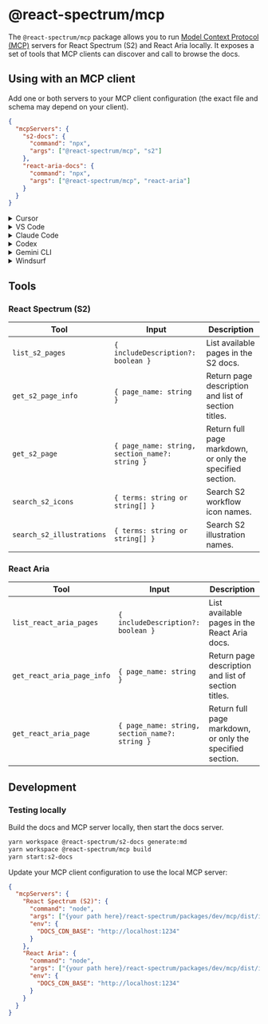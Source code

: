 # @react-spectrum/mcp

The `@react-spectrum/mcp` package allows you to run [Model Context Protocol (MCP)](https://modelcontextprotocol.io/docs/getting-started/intro) servers for React Spectrum (S2) and React Aria locally. It exposes a set of tools that MCP clients can discover and call to browse the docs.

## Using with an MCP client

Add one or both servers to your MCP client configuration (the exact file and schema may depend on your client).

```json
{
  "mcpServers": {
    "s2-docs": {
      "command": "npx",
      "args": ["@react-spectrum/mcp", "s2"]
    },
    "react-aria-docs": {
      "command": "npx",
      "args": ["@react-spectrum/mcp", "react-aria"]
    }
  }
}
```

<details>
<summary>Cursor</summary>

#### Click the button to install:

React Spectrum (S2):

[![Install MCP Server](https://cursor.com/deeplink/mcp-install-dark.svg)](https://cursor.com/en/install-mcp?name=s2-docs&config=eyJjb21tYW5kIjoibnB4IEByZWFjdC1zcGVjdHJ1bS9tY3AgczIifQ%3D%3D)

React Aria:

[![Install MCP Server](https://cursor.com/deeplink/mcp-install-dark.svg)](https://cursor.com/en/install-mcp?name=react-aria-docs&config=eyJjb21tYW5kIjoibnB4IEByZWFjdC1zcGVjdHJ1bS9tY3AgcmVhY3QtYXJpYSJ9)

Or follow the MCP install [guide](https://docs.cursor.com/en/context/mcp#installing-mcp-servers) and use the standard config above.

</details>

<details>
<summary>VS Code</summary>

#### Click the button to install:

React Spectrum (S2):

[<img src="https://img.shields.io/badge/VS_Code-VS_Code?style=flat-square&label=Install%20Server&color=0098FF" alt="Install in VS Code">](vscode:mcp/install?%7B%22name%22%3A%22s2-docs%22%2C%22command%22%3A%22npx%22%2C%22args%22%3A%5B%22%40react-spectrum%2Fmcp%22%2C%22s2%22%5D%7D)

React Aria:

[<img src="https://img.shields.io/badge/VS_Code-VS_Code?style=flat-square&label=Install%20Server&color=0098FF" alt="Install in VS Code">](vscode:mcp/install?%7B%22name%22%3A%22react-aria-docs%22%2C%22command%22%3A%22npx%22%2C%22args%22%3A%5B%22%40react-spectrum%2Fmcp%22%2C%22react-aria%22%5D%7D)


#### Or install manually:

Follow the MCP install [guide](https://code.visualstudio.com/docs/copilot/chat/mcp-servers#_add-an-mcp-server) and use the standard config above. You can also add servers using the VS Code CLI:

```bash
# For VS Code
code --add-mcp '{"name":"s2-docs","command":"npx","args":["@react-spectrum/mcp","s2"]}'
code --add-mcp '{"name":"react-aria-docs","command":"npx","args":["@react-spectrum/mcp","react-aria"]}'
```

</details>

<details>
<summary>Claude Code</summary>

Use the Claude Code CLI to add the servers:

```bash
claude mcp add s2-docs npx @react-spectrum/mcp s2
claude mcp add react-aria-docs npx @react-spectrum/mcp react-aria
```
For more information, see the [Claude Code MCP documentation](https://docs.claude.com/en/docs/claude-code/mcp).
</details>

<details>
<summary>Codex</summary>

Create or edit the configuration file `~/.codex/config.toml` and add:

```toml
[mcp_servers.s2-docs]
command = "npx"
args = ["@react-spectrum/mcp", "s2"]

[mcp_servers.react-aria-docs]
command = "npx"
args = ["@react-spectrum/mcp", "react-aria"]
```

For more information, see the [Codex MCP documentation](https://github.com/openai/codex/blob/main/docs/config.md#mcp_servers).

</details>

<details>
<summary>Gemini CLI</summary>

Use the Gemini CLI to add the servers:

```bash
gemini mcp add s2-docs npx @react-spectrum/mcp s2
gemini mcp add react-aria-docs npx @react-spectrum/mcp react-aria
```

For more information, see the [Gemini CLI MCP documentation](https://github.com/google-gemini/gemini-cli/blob/main/docs/tools/mcp-server.md#how-to-set-up-your-mcp-server).

</details>

<details>
<summary>Windsurf</summary>

Follow Windsurf MCP [documentation](https://docs.windsurf.com/windsurf/cascade/mcp) and use the standard config above.

</details>

## Tools

### React Spectrum (S2)

| Tool | Input | Description |
| --- | --- | --- |
| `list_s2_pages` | `{ includeDescription?: boolean }` | List available pages in the S2 docs. |
| `get_s2_page_info` | `{ page_name: string }` | Return page description and list of section titles. |
| `get_s2_page` | `{ page_name: string, section_name?: string }` | Return full page markdown, or only the specified section. |
| `search_s2_icons` | `{ terms: string or string[] }` | Search S2 workflow icon names. |
| `search_s2_illustrations` | `{ terms: string or string[] }` | Search S2 illustration names. |

### React Aria

| Tool | Input | Description |
| --- | --- | --- |
| `list_react_aria_pages` | `{ includeDescription?: boolean }` | List available pages in the React Aria docs. |
| `get_react_aria_page_info` | `{ page_name: string }` | Return page description and list of section titles. |
| `get_react_aria_page` | `{ page_name: string, section_name?: string }` | Return full page markdown, or only the specified section. |

## Development

### Testing locally

Build the docs and MCP server locally, then start the docs server.

```bash
yarn workspace @react-spectrum/s2-docs generate:md
yarn workspace @react-spectrum/mcp build
yarn start:s2-docs
```

Update your MCP client configuration to use the local MCP server:

```json
{
  "mcpServers": {
    "React Spectrum (S2)": {
      "command": "node",
      "args": ["{your path here}/react-spectrum/packages/dev/mcp/dist/index.js", "s2"],
      "env": {
        "DOCS_CDN_BASE": "http://localhost:1234"
      }
    },
    "React Aria": {
      "command": "node",
      "args": ["{your path here}/react-spectrum/packages/dev/mcp/dist/index.js", "react-aria"],
      "env": {
        "DOCS_CDN_BASE": "http://localhost:1234"
      }
    }
  }
}
```
